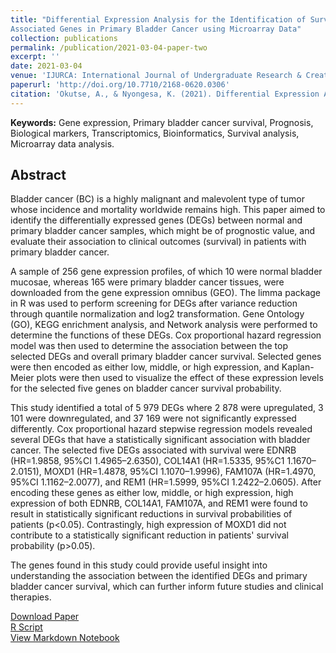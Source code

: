 ```yaml
---
title: "Differential Expression Analysis for the Identification of Survival
Associated Genes in Primary Bladder Cancer using Microarray Data"
collection: publications
permalink: /publication/2021-03-04-paper-two
excerpt: ''
date: 2021-03-04
venue: 'IJURCA: International Journal of Undergraduate Research & Creative Activities'
paperurl: 'http://doi.org/10.7710/2168-0620.0306'
citation: 'Okutse, A., & Nyongesa, K. (2021). Differential Expression Analysis for the Identification of Survival Associated Genes in Primary Bladder Cancer using Microarray Data. <i>International Journal of Undergraduate Research and Creative Activities, 13</i>(1).'
---
```

**Keywords:** Gene expression, Primary bladder cancer survival, Prognosis, Biological markers, Transcriptomics, Bioinformatics, Survival analysis, Microarray data analysis.

## Abstract

Bladder cancer (BC) is a highly malignant and malevolent type of tumor whose incidence and
mortality worldwide remains high. This paper aimed to identify the differentially expressed genes
(DEGs) between normal and primary bladder cancer samples, which might be of prognostic value,
and evaluate their association to clinical outcomes (survival) in patients with primary bladder
cancer. 

A sample of 256 gene expression profiles, of which 10 were normal bladder mucosae,
whereas 165 were primary bladder cancer tissues, were downloaded from the gene expression
omnibus (GEO). The limma package in R was used to perform screening for DEGs after variance
reduction through quantile normalization and log2 transformation. Gene Ontology (GO), KEGG
enrichment analysis, and Network analysis were performed to determine the functions of these
DEGs. Cox proportional hazard regression model was then used to determine the association
between the top selected DEGs and overall primary bladder cancer survival. Selected genes were
then encoded as either low, middle, or high expression, and Kaplan-Meier plots were then used to
visualize the effect of these expression levels for the selected five genes on bladder cancer survival
probability. 

This study identified a total of 5 979 DEGs where 2 878 were upregulated, 3 101 were
downregulated, and 37 169 were not significantly expressed differently. Cox proportional hazard
stepwise regression models revealed several DEGs that have a statistically significant association
with bladder cancer. The selected five DEGs associated with survival were EDNRB (HR=1.9858,
95%CI 1.4965–2.6350), COL14A1 (HR=1.5335, 95%C1 1.1670–2.0151), MOXD1 (HR=1.4878,
95%CI 1.1070–1.9996), FAM107A (HR=1.4970, 95%CI 1.1162–2.0077), and REM1
(HR=1.5999, 95%CI 1.2422–2.0605). After encoding these genes as either low, middle, or high
expression, high expression of both EDNRB, COL14A1, FAM107A, and REM1 were found to
result in statistically significant reductions in survival probabilities of patients (p<0.05).
Contrastingly, high expression of MOXD1 did not contribute to a statistically significant reduction
in patients' survival probability (p>0.05). 

The genes found in this study could provide useful insight
into understanding the association between the identified DEGs and primary bladder cancer
survival, which can further inform future studies and clinical therapies.

[Download Paper](https://okutse.github.io/files/paper-two.pdf) <br>
[R Script](https://github.com/okutse/okutse.github.io/blob/main/files/paper-two-RSurv.R) <br>
[View Markdown Notebook](https://github.com/okutse/okutse.github.io/blob/main/files/paper-two-RSurv.Rmd)
